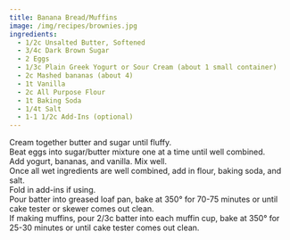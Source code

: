 ```yaml
---
title: Banana Bread/Muffins
image: /img/recipes/brownies.jpg
ingredients:
  - 1/2c Unsalted Butter, Softened
  - 3/4c Dark Brown Sugar
  - 2 Eggs
  - 1/3c Plain Greek Yogurt or Sour Cream (about 1 small container)
  - 2c Mashed bananas (about 4)
  - 1t Vanilla
  - 2c All Purpose Flour
  - 1t Baking Soda
  - 1/4t Salt
  - 1-1 1/2c Add-Ins (optional)
---
```

Cream together butter and sugar until fluffy.\
Beat eggs into sugar/butter mixture one at a time until well combined.\
Add yogurt, bananas, and  vanilla. Mix well.\
Once all wet ingredients are well combined, add in flour, baking soda, and salt. \
Fold in add-ins if using.\
Pour batter into greased loaf pan, bake at 350° for 70-75 minutes or until cake tester or skewer comes out clean.\
If making muffins, pour 2/3c batter into each muffin cup, bake at 350° for 25-30 minutes or until cake tester comes out clean.
